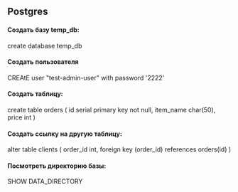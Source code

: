 ## Postgres

#### Создать базу temp_db:
create database temp_db

#### Создать пользователя
CREAtE user "test-admin-user" with password '2222'

#### Создать таблицу:

create table orders 
(
	id serial primary key not null,
	item_name char(50),
	price int
)

#### Создать ссылку на другую таблицу:
alter table clients
(
	order_id int,
	foreign key (order_id) references orders(id)
)

#### Посмотреть директорию базы:
SHOW DATA_DIRECTORY
